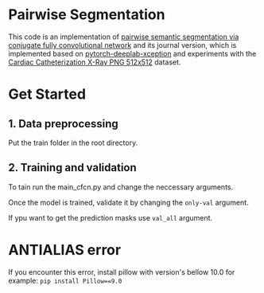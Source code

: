 # Pairwise Segmentation
This code is an implementation of [pairwise semantic segmentation via conjugate fully convolutional network](https://link.springer.xilesou.top/chapter/10.1007/978-3-030-32226-7_18) and its journal version, which is implemented based on [pytorch-deeplab-xception](https://github.com/jfzhang95/pytorch-deeplab-xception/tree/previous) and experiments with the [Cardiac Catheterization X-Ray PNG 512x512](https://www.kaggle.com/datasets/c7934597/cardiac-catheterization) dataset.

# Get Started
## 1. Data preprocessing
Put the train folder in the root directory.  
## 2. Training and validation
To tain run the main_cfcn.py and change the neccessary arguments.

Once the model is trained, validate it by changing the `only-val` argument.


If ypu want to get the prediction masks use `val_all` argument. 

# ANTIALIAS error
If you encounter this error, install pillow with version's bellow 10.0 
for example: 
`pip install Pillow==9.0`

